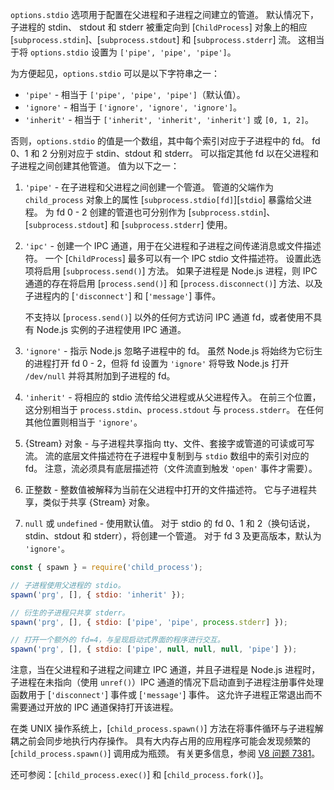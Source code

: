 <!-- YAML
added: v0.7.10
changes:
  - version: v3.3.1
    pr-url: https://github.com/nodejs/node/pull/2727
    description: The value `0` is now accepted as a file descriptor.
-->

`options.stdio` 选项用于配置在父进程和子进程之间建立的管道。
默认情况下，子进程的 stdin、 stdout 和 stderr 被重定向到 [`ChildProcess`] 对象上的相应 [`subprocess.stdin`]、[`subprocess.stdout`] 和 [`subprocess.stderr`] 流。
这相当于将 `options.stdio` 设置为 `['pipe', 'pipe', 'pipe']`。

为方便起见，`options.stdio` 可以是以下字符串之一：

* `'pipe'` - 相当于 `['pipe', 'pipe', 'pipe']`（默认值）。
* `'ignore'` - 相当于 `['ignore', 'ignore', 'ignore']`。
* `'inherit'` - 相当于 `['inherit', 'inherit', 'inherit']` 或 `[0, 1, 2]`。

否则，`options.stdio` 的值是一个数组，其中每个索引对应于子进程中的 fd。 
fd 0、1 和 2 分别对应于 stdin、stdout 和 stderr。
可以指定其他 fd 以在父进程和子进程之间创建其他管道。
值为以下之一：


1. `'pipe'` - 在子进程和父进程之间创建一个管道。
    管道的父端作为 `child_process` 对象上的属性 [`subprocess.stdio[fd]`][`stdio`] 暴露给父进程。
    为 fd 0 - 2 创建的管道也可分别作为 [`subprocess.stdin`]、[`subprocess.stdout`] 和 [`subprocess.stderr`] 使用。


2. `'ipc'` - 创建一个 IPC 通道，用于在父进程和子进程之间传递消息或文件描述符。 
    一个 [`ChildProcess`] 最多可以有一个 IPC stdio 文件描述符。
    设置此选项将启用 [`subprocess.send()`] 方法。
    如果子进程是 Node.js 进程，则 IPC 通道的存在将启用 [`process.send()`] 和 [`process.disconnect()`] 方法、以及子进程内的 [`'disconnect'`] 和 [`'message'`] 事件。

    不支持以 [`process.send()`] 以外的任何方式访问 IPC 通道 fd，或者使用不具有 Node.js 实例的子进程使用 IPC 通道。
3. `'ignore'` - 指示 Node.js 忽略子进程中的 fd。
    虽然 Node.js 将始终为它衍生的进程打开 fd 0 - 2，但将 fd 设置为 `'ignore'` 将导致 Node.js 打开 `/dev/null` 并将其附加到子进程的 fd。
4. `'inherit'` - 将相应的 stdio 流传给父进程或从父进程传入。
    在前三个位置，这分别相当于 `process.stdin`、`process.stdout` 与 `process.stderr`。
    在任何其他位置则相当于 `'ignore'`。
5. {Stream} 对象 - 与子进程共享指向 tty、文件、套接字或管道的可读或可写流。
    流的底层文件描述符在子进程中复制到与 `stdio` 数组中的索引对应的 fd。
    注意，流必须具有底层描述符（文件流直到触发 `'open'` 事件才需要）。
6. 正整数 - 整数值被解释为当前在父进程中打开的文件描述符。
    它与子进程共享，类似于共享 {Stream} 对象。
7. `null` 或 `undefined` - 使用默认值。
    对于 stdio 的 fd 0、1 和 2（换句话说，stdin、stdout 和 stderr），将创建一个管道。
    对于 fd 3 及更高版本，默认为 `'ignore'`。

```js
const { spawn } = require('child_process');

// 子进程使用父进程的 stdio。
spawn('prg', [], { stdio: 'inherit' });

// 衍生的子进程只共享 stderr。
spawn('prg', [], { stdio: ['pipe', 'pipe', process.stderr] });

// 打开一个额外的 fd=4，与呈现启动式界面的程序进行交互。
spawn('prg', [], { stdio: ['pipe', null, null, null, 'pipe'] });
```

注意，当在父进程和子进程之间建立 IPC 通道，并且子进程是 Node.js 进程时，子进程在未指向（使用 `unref()`）IPC 通道的情况下启动直到子进程注册事件处理函数用于 [`'disconnect'`] 事件或 [`'message'`] 事件。
这允许子进程正常退出而不需要通过开放的 IPC 通道保持打开该进程。

在类 UNIX 操作系统上，[`child_process.spawn()`] 方法在将事件循环与子进程解耦之前会同步地执行内存操作。
具有大内存占用的应用程序可能会发现频繁的 [`child_process.spawn()`] 调用成为瓶颈。
有关更多信息，参阅 [V8 问题 7381](https://bugs.chromium.org/p/v8/issues/detail?id=7381)。

还可参阅：[`child_process.exec()`] 和 [`child_process.fork()`]。

